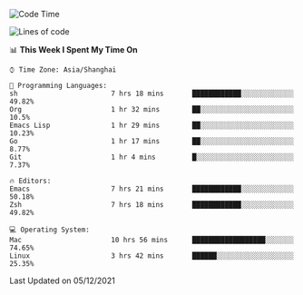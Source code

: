 <!--START_SECTION:waka-->
![Code Time](http://img.shields.io/badge/Code%20Time-462%20hrs%2010%20mins-blue)

![Lines of code](https://img.shields.io/badge/From%20Hello%20World%20I%27ve%20Written-22%20Thousand%20lines%20of%20code-blue)

📊 **This Week I Spent My Time On** 

```text
⌚︎ Time Zone: Asia/Shanghai

💬 Programming Languages: 
sh                       7 hrs 18 mins       ████████████░░░░░░░░░░░░░   49.82% 
Org                      1 hr 32 mins        ██░░░░░░░░░░░░░░░░░░░░░░░   10.5% 
Emacs Lisp               1 hr 29 mins        ██░░░░░░░░░░░░░░░░░░░░░░░   10.23% 
Go                       1 hr 17 mins        ██░░░░░░░░░░░░░░░░░░░░░░░   8.77% 
Git                      1 hr 4 mins         █░░░░░░░░░░░░░░░░░░░░░░░░   7.37%

🔥 Editors: 
Emacs                    7 hrs 21 mins       ████████████░░░░░░░░░░░░░   50.18% 
Zsh                      7 hrs 18 mins       ████████████░░░░░░░░░░░░░   49.82%

💻 Operating System: 
Mac                      10 hrs 56 mins      ██████████████████░░░░░░░   74.65% 
Linux                    3 hrs 42 mins       ██████░░░░░░░░░░░░░░░░░░░   25.35%

```


 Last Updated on 05/12/2021
<!--END_SECTION:waka-->
